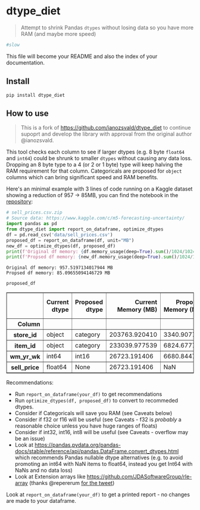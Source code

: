 # dtype_diet
> Attempt to shrink Pandas `dtypes` without losing data so you have more RAM (and maybe more speed)


```python
#slow
```

This file will become your README and also the index of your documentation.

## Install

`pip install dtype_diet`

## How to use

> This is a fork of https://github.com/ianozsvald/dtype_diet to continue supoprt and develop the library with approval from the original author @ianozsvald.

This tool checks each column to see if larger dtypes (e.g. 8 byte `float64` and `int64`) could be shrunk to smaller `dtypes` without causing any data loss. 
Dropping an 8 byte type to a 4 (or 2 or 1 byte) type will keep halving the RAM requirement for that column.  Categoricals are proposed for `object` columns which can bring significant speed and RAM benefits.


Here's an minimal example with 3 lines of code running on a Kaggle dataset showing a reduction of 957 -> 85MB, you can find the notebook in the [repository](https://github.com/noklam/dtype_diet/01_example.ipynb):

```python
# sell_prices.csv.zip 
# Source data: https://www.kaggle.com/c/m5-forecasting-uncertainty/
import pandas as pd
from dtype_diet import report_on_dataframe, optimize_dtypes
df = pd.read_csv('data/sell_prices.csv')
proposed_df = report_on_dataframe(df, unit="MB")
new_df = optimize_dtypes(df, proposed_df)
print(f'Original df memory: {df.memory_usage(deep=True).sum()/1024/1024} MB')
print(f'Propsed df memory: {new_df.memory_usage(deep=True).sum()/1024/1024} MB')
```

    Original df memory: 957.5197134017944 MB
    Propsed df memory: 85.09655094146729 MB
    

```python
proposed_df
```




<div>
<style scoped>
    .dataframe tbody tr th:only-of-type {
        vertical-align: middle;
    }

    .dataframe tbody tr th {
        vertical-align: top;
    }

    .dataframe thead th {
        text-align: right;
    }
</style>
<table border="1" class="dataframe">
  <thead>
    <tr style="text-align: right;">
      <th></th>
      <th>Current dtype</th>
      <th>Proposed dtype</th>
      <th>Current Memory (MB)</th>
      <th>Proposed Memory (MB)</th>
      <th>Ram Usage Improvement (MB)</th>
      <th>Ram Usage Improvement (%)</th>
    </tr>
    <tr>
      <th>Column</th>
      <th></th>
      <th></th>
      <th></th>
      <th></th>
      <th></th>
      <th></th>
    </tr>
  </thead>
  <tbody>
    <tr>
      <th>store_id</th>
      <td>object</td>
      <td>category</td>
      <td>203763.920410</td>
      <td>3340.907715</td>
      <td>200423.012695</td>
      <td>98.360403</td>
    </tr>
    <tr>
      <th>item_id</th>
      <td>object</td>
      <td>category</td>
      <td>233039.977539</td>
      <td>6824.677734</td>
      <td>226215.299805</td>
      <td>97.071456</td>
    </tr>
    <tr>
      <th>wm_yr_wk</th>
      <td>int64</td>
      <td>int16</td>
      <td>26723.191406</td>
      <td>6680.844727</td>
      <td>20042.346680</td>
      <td>74.999825</td>
    </tr>
    <tr>
      <th>sell_price</th>
      <td>float64</td>
      <td>None</td>
      <td>26723.191406</td>
      <td>NaN</td>
      <td>NaN</td>
      <td>NaN</td>
    </tr>
  </tbody>
</table>
</div>



Recommendations:

* Run `report_on_dataframe(your_df)` to get recommendations
* Run `optimize_dtypes(df, proposed_df)` to convert to recommeded dtypes.
* Consider if Categoricals will save you RAM (see Caveats below)
* Consider if f32 or f16 will be useful (see Caveats - f32 is _probably_ a reasonable choice unless you have huge ranges of floats)
* Consider if int32, int16, int8 will be useful (see Caveats - overflow may be an issue)
* Look at https://pandas.pydata.org/pandas-docs/stable/reference/api/pandas.DataFrame.convert_dtypes.html which recommends Pandas nullable dtype alternatives (e.g. to avoid promoting an int64 with NaN items to float64, instead you get Int64 with NaNs and no data loss)
* Look at Extension arrays like https://github.com/JDASoftwareGroup/rle-array (thanks @repererum [for the tweet](https://twitter.com/crepererum/status/1267441357339201536))

Look at `report_on_dataframe(your_df)` to get a printed report - no changes are made to your dataframe.
